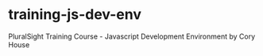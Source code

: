 # training-js-dev-env
PluralSight Training Course - Javascript Development Environment by Cory House
